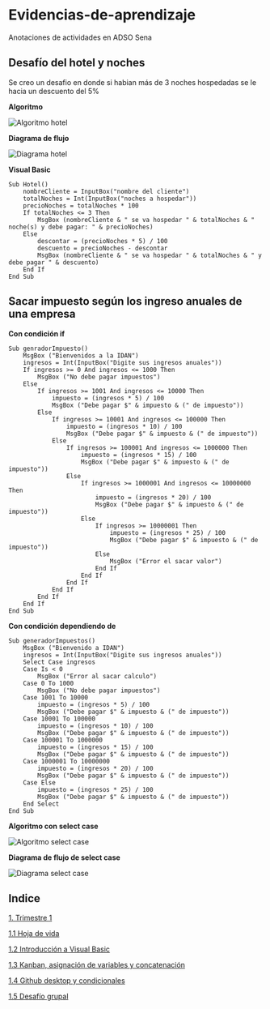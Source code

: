 # Evidencias-de-aprendizaje
Anotaciones de actividades en ADSO Sena








## Desafío del hotel y noches

Se creo un desafio en donde si habian más de 3 noches hospedadas se le hacia un descuento del 5%

**Algoritmo**

![Algoritmo hotel](https://i.imgur.com/RwzMBSL.jpg)

**Diagrama de flujo**

![Diagrama hotel](https://i.imgur.com/I4Mf5O2.jpg)

**Visual Basic**

```
Sub Hotel()
    nombreCliente = InputBox("nombre del cliente")
    totalNoches = Int(InputBox("noches a hospedar"))
    precioNoches = totalNoches * 100
    If totalNoches <= 3 Then
        MsgBox (nombreCliente & " se va hospedar " & totalNoches & " noche(s) y debe pagar: " & precioNoches)
    Else
        descontar = (precioNoches * 5) / 100
        descuento = precioNoches - descontar
        MsgBox (nombreCliente & " se va hospedar " & totalNoches & " y debe pagar " & descuento)
    End If
End Sub
```

## Sacar impuesto según los ingreso anuales de una empresa

**Con condición if**

```
Sub genradorImpuesto()
    MsgBox ("Bienvenidos a la IDAN")
    ingresos = Int(InputBox("Digite sus ingresos anuales"))
    If ingresos >= 0 And ingresos <= 1000 Then
        MsgBox ("No debe pagar impuestos")
    Else
        If ingresos >= 1001 And ingresos <= 10000 Then
            impuesto = (ingresos * 5) / 100
            MsgBox ("Debe pagar $" & impuesto & (" de impuesto"))
        Else
            If ingresos >= 10001 And ingresos <= 100000 Then
                impuesto = (ingresos * 10) / 100
                MsgBox ("Debe pagar $" & impuesto & (" de impuesto"))
            Else
                If ingresos >= 100001 And ingresos <= 1000000 Then
                    impuesto = (ingresos * 15) / 100
                    MsgBox ("Debe pagar $" & impuesto & (" de impuesto"))
                Else
                    If ingresos >= 1000001 And ingresos <= 10000000 Then
                        impuesto = (ingresos * 20) / 100
                        MsgBox ("Debe pagar $" & impuesto & (" de impuesto"))
                    Else
                        If ingresos >= 10000001 Then
                            impuesto = (ingresos * 25) / 100
                            MsgBox ("Debe pagar $" & impuesto & (" de impuesto"))
                        Else
                            MsgBox ("Error el sacar valor")
                        End If
                    End If
                End If
            End If
        End If
    End If
End Sub

```

**Con condición dependiendo de**

```
Sub generadorImpuestos()
    MsgBox ("Bienvenido a IDAN")
    ingresos = Int(InputBox("Digite sus ingresos anuales"))
    Select Case ingresos
    Case Is < 0
        MsgBox ("Error al sacar calculo")
    Case 0 To 1000
        MsgBox ("No debe pagar impuestos")
    Case 1001 To 10000
        impuesto = (ingresos * 5) / 100
        MsgBox ("Debe pagar $" & impuesto & (" de impuesto"))
    Case 10001 To 100000
        impuesto = (ingresos * 10) / 100
        MsgBox ("Debe pagar $" & impuesto & (" de impuesto"))
    Case 100001 To 1000000
        impuesto = (ingresos * 15) / 100
        MsgBox ("Debe pagar $" & impuesto & (" de impuesto"))
    Case 1000001 To 10000000
        impuesto = (ingresos * 20) / 100
        MsgBox ("Debe pagar $" & impuesto & (" de impuesto"))
    Case Else
        impuesto = (ingresos * 25) / 100
        MsgBox ("Debe pagar $" & impuesto & (" de impuesto"))
    End Select
End Sub
```

**Algoritmo con select case**

![Algoritmo select case](https://i.imgur.com/53Yf34y.jpg)

**Diagrama de flujo de select case**

![Diagrama select case](https://i.imgur.com/dXdHGMj.jpg)

## Indice

[1. Trimestre 1](/trimestre1)

[1.1 Hoja de vida](/trimestre1/hojaVida/README.md)

[1.2 Introducción a Visual Basic](/trimestre1/introduccionVisualBasic/README.md)

[1.3 Kanban, asignación de variables y concatenación](/trimestre1/kanbanAsignacionVarConcatenacion/README.md)

[1.4 Github desktop y condicionales](/trimestre1/githubDesktopCondicionales/README.md)

[1.5 Desafío grupal](/trimestre1/desafioGrupal/README.md)


